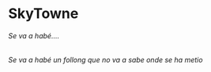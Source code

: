 # SkyTowne
###### Se va a habé....
###### Se va a habé un follong que no va a sabe onde se ha metio
